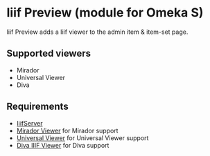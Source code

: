 # Iiif Preview (module for Omeka S)

Iiif Preview adds a Iiif viewer to the admin item & item-set page.

## Supported viewers

- Mirador
- Universal Viewer
- Diva

## Requirements

- [IiifServer](https://github.com/Daniel-KM/Omeka-S-module-IiifServer)
- [Mirador Viewer](https://github.com/Daniel-KM/Omeka-S-module-Mirador) for Mirador support
- [Universal Viewer](https://github.com/Daniel-KM/Omeka-S-module-UniversalViewer) for Universal Viewer support
- [Diva IIIF Viewer](https://github.com/Daniel-KM/Omeka-s-module-Diva) for Diva support